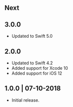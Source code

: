 ## Next

## 3.0.0

- Updated to Swift 5.0

## 2.0.0

- Updated to Swift 4.2
- Added support for Xcode 10
- Added support for iOS 12

## 1.0.0 | 07-10-2018

- Initial release.
